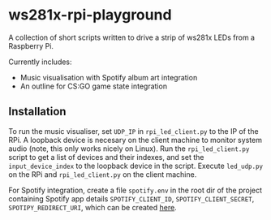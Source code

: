 # ws281x-rpi-playground

A collection of short scripts written to drive a strip of ws281x LEDs from a Raspberry Pi.

Currently includes:
 - Music visualisation with Spotify album art integration
 - An outline for CS:GO game state integration

## Installation
To run the music visualiser, set `UDP_IP` in `rpi_led_client.py` to the IP of the RPi. A loopback device is necesary on the client machine to monitor system audio (note, this only works nicely on Linux). Run the `rpi_led_client.py` script to get a list of devices and their indexes, and set the `input_device_index` to the loopback device in the script. Execute `led_udp.py` on the RPi and `rpi_led_client.py` on the client machine.

For Spotify integration, create a file `spotify.env` in the root dir of the project containing Spotify app details `SPOTIFY_CLIENT_ID`, `SPOTIFY_CLIENT_SECRET`, `SPOTIPY_REDIRECT_URI`, which can be created [here](https://developer.spotify.com/dashboard/applications).
